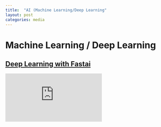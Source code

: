 ```yaml
---
title:  "AI (Machine Learning/Deep Learning"
layout: post
categories: media
---
```


# Machine Learning / Deep Learning

## [Deep Learning with Fastai](https://www.fast.ai/)

<iframe src="https://drive.google.com/drive/folders/1HFHow3I7XKyYZYDh3e_jJ90UGcUImU0W?usp=sharing" width="WIDTH" height="HEIGHT" frameborder="0" scrolling="no"></iframe>



